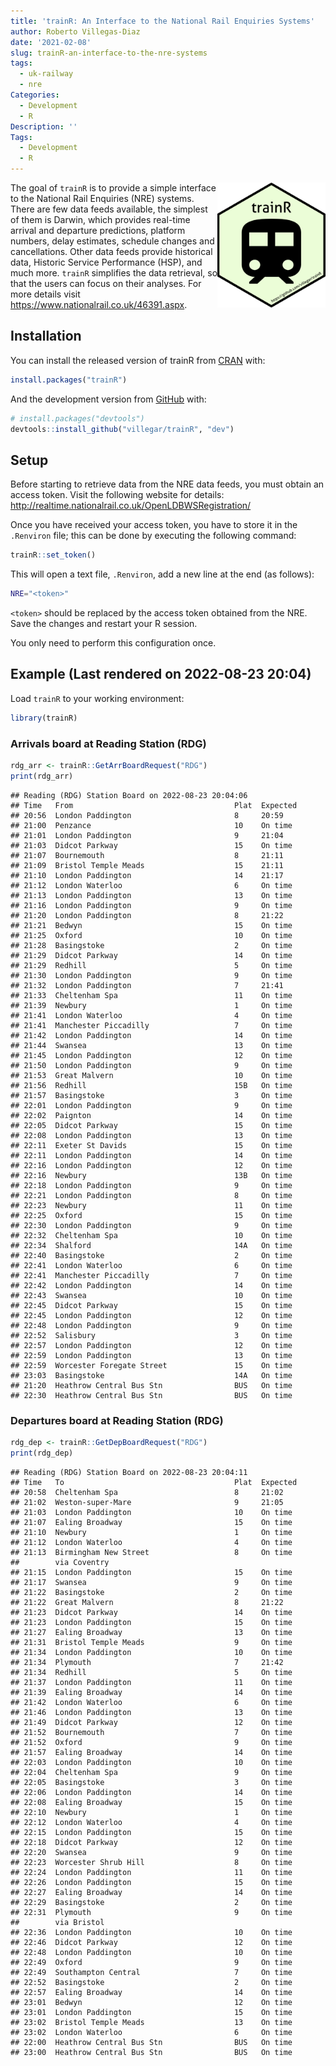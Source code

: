 ```yaml
---
title: 'trainR: An Interface to the National Rail Enquiries Systems'
author: Roberto Villegas-Diaz
date: '2021-02-08'
slug: trainR-an-interface-to-the-nre-systems
tags:
  - uk-railway
  - nre
Categories:
  - Development
  - R
Description: ''
Tags:
  - Development
  - R
---
```


<img src="https://raw.githubusercontent.com/villegar/trainR/main/inst/images/logo.png" alt="logo" align="right" height=200px/>

The goal of `trainR` is to provide a simple interface to the 
National Rail Enquiries (NRE) systems. There are few data feeds 
available, the simplest of them is Darwin, which provides real-time 
arrival and departure predictions, platform numbers, delay estimates, 
schedule changes and cancellations. Other data feeds provide historical 
data, Historic Service Performance (HSP), and much more. `trainR` 
simplifies the data retrieval, so that the users can focus on their 
analyses. For more details visit 
https://www.nationalrail.co.uk/46391.aspx.

## Installation

You can install the released version of trainR from [CRAN](https://CRAN.R-project.org) with:

``` r
install.packages("trainR")
```

And the development version from [GitHub](https://github.com/) with:

``` r
# install.packages("devtools")
devtools::install_github("villegar/trainR", "dev")
```

## Setup
Before starting to retrieve data from the NRE data feeds, you must obtain an access token. 
Visit the following website for details: http://realtime.nationalrail.co.uk/OpenLDBWSRegistration/

Once you have received your access token, you have to store it in the `.Renviron` file; this can be 
done by executing the following command:


```r
trainR::set_token()
```

This will open a text file, `.Renviron`, add a new line at the end (as follows):

```bash
NRE="<token>"
```

`<token>` should be replaced by the access token obtained from the NRE. Save the changes and restart 
your R session.

You only need to perform this configuration once.

## Example (Last rendered on 2022-08-23 20:04)

Load `trainR` to your working environment:

```r
library(trainR)
```

### Arrivals board at Reading Station (RDG)


```r
rdg_arr <- trainR::GetArrBoardRequest("RDG")
print(rdg_arr)
```

```
## Reading (RDG) Station Board on 2022-08-23 20:04:06
## Time   From                                    Plat  Expected
## 20:56  London Paddington                       8     20:59
## 21:00  Penzance                                10    On time
## 21:01  London Paddington                       9     21:04
## 21:03  Didcot Parkway                          15    On time
## 21:07  Bournemouth                             8     21:11
## 21:09  Bristol Temple Meads                    15    21:11
## 21:10  London Paddington                       14    21:17
## 21:12  London Waterloo                         6     On time
## 21:13  London Paddington                       13    On time
## 21:16  London Paddington                       9     On time
## 21:20  London Paddington                       8     21:22
## 21:21  Bedwyn                                  15    On time
## 21:25  Oxford                                  10    On time
## 21:28  Basingstoke                             2     On time
## 21:29  Didcot Parkway                          14    On time
## 21:29  Redhill                                 5     On time
## 21:30  London Paddington                       9     On time
## 21:32  London Paddington                       7     21:41
## 21:33  Cheltenham Spa                          11    On time
## 21:39  Newbury                                 1     On time
## 21:41  London Waterloo                         4     On time
## 21:41  Manchester Piccadilly                   7     On time
## 21:42  London Paddington                       14    On time
## 21:44  Swansea                                 13    On time
## 21:45  London Paddington                       12    On time
## 21:50  London Paddington                       9     On time
## 21:53  Great Malvern                           10    On time
## 21:56  Redhill                                 15B   On time
## 21:57  Basingstoke                             3     On time
## 22:01  London Paddington                       9     On time
## 22:02  Paignton                                14    On time
## 22:05  Didcot Parkway                          15    On time
## 22:08  London Paddington                       13    On time
## 22:11  Exeter St Davids                        15    On time
## 22:11  London Paddington                       14    On time
## 22:16  London Paddington                       12    On time
## 22:16  Newbury                                 13B   On time
## 22:18  London Paddington                       9     On time
## 22:21  London Paddington                       8     On time
## 22:23  Newbury                                 11    On time
## 22:25  Oxford                                  15    On time
## 22:30  London Paddington                       9     On time
## 22:32  Cheltenham Spa                          10    On time
## 22:34  Shalford                                14A   On time
## 22:40  Basingstoke                             2     On time
## 22:41  London Waterloo                         6     On time
## 22:41  Manchester Piccadilly                   7     On time
## 22:42  London Paddington                       14    On time
## 22:43  Swansea                                 10    On time
## 22:45  Didcot Parkway                          15    On time
## 22:45  London Paddington                       12    On time
## 22:48  London Paddington                       9     On time
## 22:52  Salisbury                               3     On time
## 22:57  London Paddington                       12    On time
## 22:59  London Paddington                       13    On time
## 22:59  Worcester Foregate Street               15    On time
## 23:03  Basingstoke                             14A   On time
## 21:20  Heathrow Central Bus Stn                BUS   On time
## 22:30  Heathrow Central Bus Stn                BUS   On time
```

### Departures board at Reading Station (RDG)


```r
rdg_dep <- trainR::GetDepBoardRequest("RDG")
print(rdg_dep)
```

```
## Reading (RDG) Station Board on 2022-08-23 20:04:11
## Time   To                                      Plat  Expected
## 20:58  Cheltenham Spa                          8     21:02
## 21:02  Weston-super-Mare                       9     21:05
## 21:03  London Paddington                       10    On time
## 21:07  Ealing Broadway                         15    On time
## 21:10  Newbury                                 1     On time
## 21:12  London Waterloo                         4     On time
## 21:13  Birmingham New Street                   8     On time
##        via Coventry                            
## 21:15  London Paddington                       15    On time
## 21:17  Swansea                                 9     On time
## 21:22  Basingstoke                             2     On time
## 21:22  Great Malvern                           8     21:22
## 21:23  Didcot Parkway                          14    On time
## 21:23  London Paddington                       15    On time
## 21:27  Ealing Broadway                         13    On time
## 21:31  Bristol Temple Meads                    9     On time
## 21:34  London Paddington                       10    On time
## 21:34  Plymouth                                7     21:42
## 21:34  Redhill                                 5     On time
## 21:37  London Paddington                       11    On time
## 21:39  Ealing Broadway                         14    On time
## 21:42  London Waterloo                         6     On time
## 21:46  London Paddington                       13    On time
## 21:49  Didcot Parkway                          12    On time
## 21:52  Bournemouth                             7     On time
## 21:52  Oxford                                  9     On time
## 21:57  Ealing Broadway                         14    On time
## 22:03  London Paddington                       10    On time
## 22:04  Cheltenham Spa                          9     On time
## 22:05  Basingstoke                             3     On time
## 22:06  London Paddington                       14    On time
## 22:08  Ealing Broadway                         15    On time
## 22:10  Newbury                                 1     On time
## 22:12  London Waterloo                         4     On time
## 22:15  London Paddington                       15    On time
## 22:18  Didcot Parkway                          12    On time
## 22:20  Swansea                                 9     On time
## 22:23  Worcester Shrub Hill                    8     On time
## 22:24  London Paddington                       11    On time
## 22:26  London Paddington                       15    On time
## 22:27  Ealing Broadway                         14    On time
## 22:29  Basingstoke                             2     On time
## 22:31  Plymouth                                9     On time
##        via Bristol                             
## 22:36  London Paddington                       10    On time
## 22:46  Didcot Parkway                          12    On time
## 22:48  London Paddington                       10    On time
## 22:49  Oxford                                  9     On time
## 22:49  Southampton Central                     7     On time
## 22:52  Basingstoke                             2     On time
## 22:57  Ealing Broadway                         14    On time
## 23:01  Bedwyn                                  12    On time
## 23:01  London Paddington                       15    On time
## 23:02  Bristol Temple Meads                    13    On time
## 23:02  London Waterloo                         6     On time
## 22:00  Heathrow Central Bus Stn                BUS   On time
## 23:00  Heathrow Central Bus Stn                BUS   On time
```
